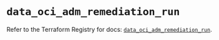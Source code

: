 # `data_oci_adm_remediation_run`

Refer to the Terraform Registry for docs: [`data_oci_adm_remediation_run`](https://registry.terraform.io/providers/oracle/oci/6.18.0/docs/data-sources/adm_remediation_run).
